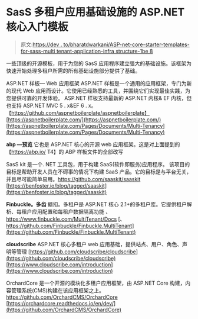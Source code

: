 # SasS 多租户应用基础设施的 ASP.NET 核心入门模板

> 原文:[https://dev . to/bharatdwarkani/ASP-net-core-starter-templates-for-sass-multi tenant-application-infra structure-1be 8](https://dev.to/bharatdwarkani/asp-net-core-starter-templates-for-sass-multitenant-application-infrastructure-1be8)

一些顶级的开源模板，用于为您的 SasS 应用程序建立强大的基础设施。该框架为快速开始处理多租户所需的所有基础设施部分提供了基础。

ASP.NET 样板— Web 应用框架
ASP.NET 样板是一个通用的应用框架，专门为新的现代 Web 应用而设计。它使用已经熟悉的工具，并围绕它们实现最佳实践，为您提供可靠的开发体验。
ASP.NET 样板支持最新的 ASP.NET 内核& EF 内核，但也支持 ASP.NET MVC 5 . x&EF 6 . x。【https://github.com/aspnetboilerplate/aspnetboilerplate】
[https://aspnetboilerplate.com/](https://aspnetboilerplate.com/)
[https://aspnetboilerplate.com/Pages/Documents/Multi-Tenancy](https://aspnetboilerplate.com/Pages/Documents/Multi-Tenancy)

**abp —预览**
它也是 ASP.NET 核心的开源 web 应用框架。这是对上面提到的
【https://abp.io/ T4】的 ABP 样板文件的全部改写

SasS kit 是一个. NET 工具包，用于构建 SaaS(软件即服务)应用程序。
该项目的目标是帮助开发人员在不碍事的情况下构建 SaaS 产品。它的目标是与平台无关，并且尽可能简单易用。https://github.com/saaskit/saaskit [](https://github.com/saaskit/saaskit) 
[https://benfoster.io/blog/tagged/saaskit](https://benfoster.io/blog/tagged/saaskit)

**Finbuckle。多齿**
鳍扣。多租户是 ASP.NET 核心 2.1+的多租户库。它提供租户解析、每租户应用配置和每租户数据隔离功能
、https://www.finbuckle.com/MultiTenant/Docs
[、https://github.com/Finbuckle/Finbuckle.MultiTenant](https://github.com/Finbuckle/Finbuckle.MultiTenant)

**cloudscribe**
ASP.NET 核心多租户 web 应用基础，提供站点、用户、角色、声明等管理
[https://github.com/cloudscribe/cloudscribe](https://github.com/cloudscribe/cloudscribe)
[https://www.cloudscribe.com/introduction](https://www.cloudscribe.com/introduction)

OrchardCore 是一个开源的模块化多租户应用框架，由 ASP.NET Core 构建，内容管理系统(CMS)构建在该应用框架之上。https://github.com/OrchardCMS/OrchardCore
[https://orchardcore.readthedocs.io/en/dev/](https://github.com/OrchardCMS/OrchardCore)